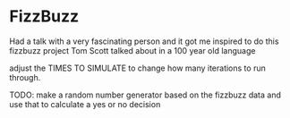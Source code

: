 # FizzBuzz
Had a talk with a very fascinating person and it got me inspired to do this fizzbuzz project Tom Scott talked about in a 100 year old language

adjust the TIMES TO SIMULATE to change how many iterations to run through.

TODO: make a random number generator based on the fizzbuzz data and use that to calculate a yes or no decision 
